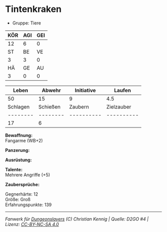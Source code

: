 # Tintenkraken  
- Gruppe: Tiere  

| KÖR | AGI | GEI |  
| --- | --- | --- |  
| 12  | 6   | 0   |
| ST  | BE  | VE  |  
| 3   | 3   | 0   |
| HÄ  | GE  | AU  |  
| 3   | 0   | 0   |


| Leben    | Abwehr   | Initiative | Laufen     |
| -------- | -------- | ---------- | ---------- |
| 50       | 15       | 9          | 4.5        |
| Schlagen | Schießen | Zaubern    | Zielzauber |
| -------- | -------- | ---------- | ---------- |
| 17       | 6        |            |            |

**Bewaffnung:**  
Fangarme (WB+2)

**Panzerung:**  


**Ausrüstung:**  


**Talente:**  
Mehrere Angriffe (+5)

**Zaubersprüche:**  


Gegnerhärte: 12  
Größe: Groß  
Erfahrungspunkte: 139  



___
*Fanwerk für [Dungeonslayers](https://www.dungeonslayers.net/) (C) Christian Kennig | Quelle: D2GO #4 | Lizenz: [CC-BY-NC-SA 4.0](https://creativecommons.org/licenses/by-nc-sa/4.0/deed.de)*